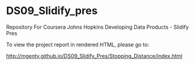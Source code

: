 # DS09_Slidify_pres
Repository For Coursera Johns Hopkins Developing Data Products - Slidify Pres

To view the project report in rendered HTML, please go to:

http://mgenty.github.io/DS09_Slidify_Pres/Stopping_Distance/index.html

